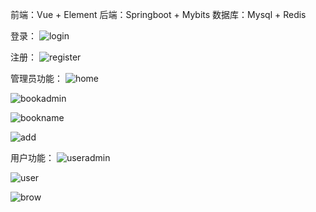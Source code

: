 前端：Vue + Element
后端：Springboot + Mybits 
数据库：Mysql + Redis 
   
登录：
![login](https://github.com/user-attachments/assets/34161e2f-259b-4498-8073-808677b38e19)

注册：
![register](https://github.com/user-attachments/assets/e0b7f38d-5e23-43d4-b99b-618e0d6df477)

管理员功能：
![home](https://github.com/user-attachments/assets/2779fb64-9a1a-4178-a98d-edd8ffc3332b)

![bookadmin](https://github.com/user-attachments/assets/1142195c-10ec-4e51-bb41-b8a75d202a12)

![bookname](https://github.com/user-attachments/assets/3f8a9194-b805-4174-8939-8bb52a5bdacb)

![add](https://github.com/user-attachments/assets/ca88808a-2c3a-433e-a465-4660093a43b1)

用户功能：
![useradmin](https://github.com/user-attachments/assets/21297a83-e82a-4d11-96f7-b48f4cdba1f6)

![user](https://github.com/user-attachments/assets/e124a085-aed5-47d2-b894-b3c64bc51b36)

![brow](https://github.com/user-attachments/assets/6cc2b7db-7c3a-4fba-ab43-1beb9eb046fa)
